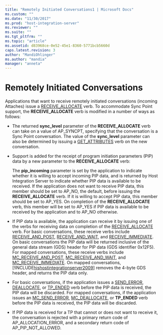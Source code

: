 ```yaml
---
title: "Remotely Initiated Conversations1 | Microsoft Docs"
ms.custom: ""
ms.date: "11/30/2017"
ms.prod: "host-integration-server"
ms.reviewer: ""
ms.suite: ""
ms.tgt_pltfrm: ""
ms.topic: "article"
ms.assetid: d83968ce-0e52-45e1-8360-5771bcb5660d
caps.latest.revision: 3
author: "MandiOhlinger"
ms.author: "mandia"
manager: "anneta"
---
```

# Remotely Initiated Conversations
Applications that want to receive remotely initiated conversations (incoming Attaches) issue a [RECEIVE_ALLOCATE](./receive-allocate1.md) verb. To accommodate Sync Point support, the **RECEIVE_ALLOCATE** verb is modified in a number of ways as follows:  
  
-   The returned **sync_level** parameter of the **RECEIVE_ALLOCATE** verb can take on a value of AP_SYNCPT, specifying that the conversation is a Sync Point conversation. The value of the **sync_level** parameter can also be determined by issuing a [GET_ATTRIBUTES](./get-attributes2.md) verb on the new conversation.  
  
-   Support is added for the receipt of program initiation parameters (PIP) data by a new parameter to the **RECEIVE_ALLOCATE** verb:  
  
     The **pip_incoming** parameter is set by the application to indicate whether it is willing to accept incoming PIP data, and is returned by Host Integration Server to indicate whether PIP data is available to be received. If the application does not want to receive PIP data, this member should be set to AP_NO, the default, before issuing the **RECEIVE_ALLOCATE** verb. If it is willing to accept PIP data, this member should be set to AP_YES. On completion of the **RECEIVE_ALLOCATE** verb, this member will be set to AP_YES if PIP data is available to be received by the application and to AP_NO otherwise.  
  
-   If PIP data is available, the application can receive it by issuing one of the verbs for receiving data on completion of the [RECEIVE_ALLOCATE](./receive-allocate1.md) verb. For basic conversations, these receive verbs include [RECEIVE_AND_POST](./receive-and-post1.md), [RECEIVE_AND_WAIT](./receive-and-wait2.md), and [RECEIVE_IMMEDIATE](./receive-immediate1.md). On basic conversations the PIP data will be returned inclusive of the general data stream (GDS) header for PIP data (GDS identifier 0x12F5). For mapped conversations, these receive verbs include [MC_RECEIVE_AND_POST](./mc-receive-and-post2.md), [MC_RECEIVE_AND_WAIT](./mc-receive-and-wait2.md), and [MC_RECEIVE_IMMEDIATE](./mc-receive-immediate2.md). On mapped conversations, [!INCLUDE[hishostintegrationserver2009](../includes/hishostintegrationserver2009-md.md)] removes the 4-byte GDS header, and returns the PIP data only.  
  
-   For basic conversations, if the application issues a [SEND_ERROR](./send-error2.md), [DEALLOCATE](./deallocate2.md), or [TP_ENDED](./tp-ended1.md) verb before the PIP data is received, the PIP data will be discarded. For mapped conversations, if the application issues an [MC_SEND_ERROR](./mc-send-error2.md), [MC_DEALLOCATE](./mc-deallocate2.md), or **TP_ENDED** verb before the PIP data is received, the PIP data will be discarded.  
  
-   If PIP data is received for a TP that cannot or does not want to receive it, the conversation is rejected with a primary return code of AP_ALLOCATION_ERROR, and a secondary return code of AP_PIP_NOT_ALLOWED.